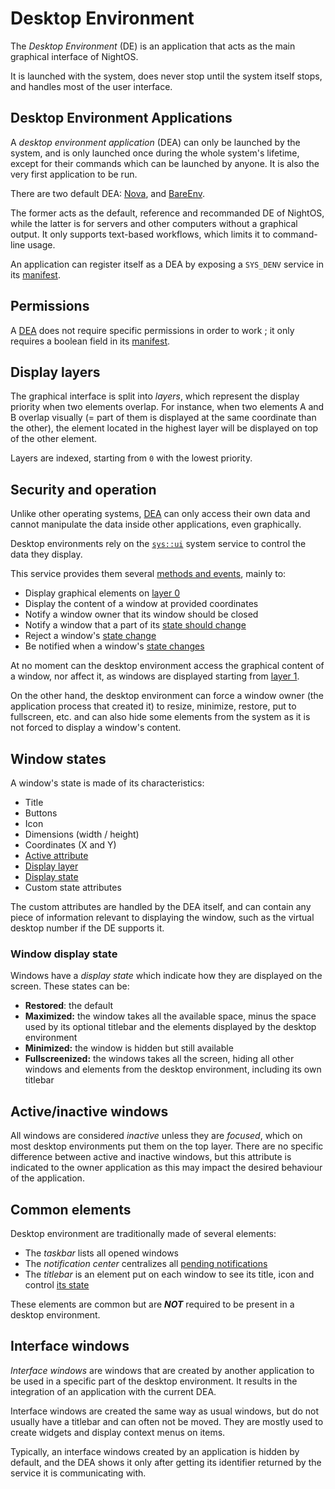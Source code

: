 # Desktop Environment

The _Desktop Environment_ (DE) is an application that acts as the main graphical interface of NightOS.

It is launched with the system, does never stop until the system itself stops, and handles most of the user interface.

## Desktop Environment Applications

A _desktop environment application_ (DEA) can only be launched by the system, and is only launched once during the whole system's lifetime, except for their commands which can be launched by anyone. It is also the very first application to be run.

There are two default DEA: [Nova](../applications/Nova.md), and [BareEnv](../applications/BareEnv.md).

The former acts as the default, reference and recommanded DE of NightOS, while the latter is for servers and other computers without a graphical output. It only supports text-based workflows, which limits it to command-line usage.

An application can register itself as a DEA by exposing a `SYS_DENV` service in its [manifest](../specs/applications/manifest.md).

## Permissions

A [DEA](#desktop-environment-applications) does not require specific permissions in order to work ; it only requires a boolean field in its [manifest](../specs/applications/manifest.md).

## Display layers

The graphical interface is split into _layers_, which represent the display priority when two elements overlap. For instance, when two elements A and B overlap visually (= part of them is displayed at the same coordinate than the other), the element located in the highest layer will be displayed on top of the other element.

Layers are indexed, starting from `0` with the lowest priority.

## Security and operation

Unlike other operating systems, [DEA](#desktop-environment-applications) can only access their own data and cannot manipulate the data inside other applications, even graphically.

Desktop environments rely on the [`sys::ui`](../specs/system-services/ui.md) system service to control the data they display.

This service provides them several [methods and events](../specs/services.md#communication), mainly to:

- Display graphical elements on [layer 0](#display-layers)
- Display the content of a window at provided coordinates
- Notify a window owner that its window should be closed
- Notify a window that a part of its [state should change](#window-states)
- Reject a window's [state change](#window-states)
- Be notified when a window's [state changes](#window-states)

At no moment can the desktop environment access the graphical content of a window, nor affect it, as windows are displayed starting from [layer 1](#display-layers).

On the other hand, the desktop environment can force a window owner (the application process that created it) to resize, minimize, restore, put to fullscreen, etc. and can also hide some elements from the system as it is not forced to display a window's content.

## Window states

A window's state is made of its characteristics:

- Title
- Buttons
- Icon
- Dimensions (width / height)
- Coordinates (X and Y)
- [Active attribute](#activeinactive-windows)
- [Display layer](#display-layers)
- [Display state](#window-display-state)
- Custom state attributes

The custom attributes are handled by the DEA itself, and can contain any piece of information relevant to displaying the window, such as the virtual desktop number if the DE supports it.

### Window display state

Windows have a _display state_ which indicate how they are displayed on the screen. These states can be:

- **Restored**: the default
- **Maximized:** the window takes all the available space, minus the space used by its optional titlebar and the elements displayed by the desktop environment
- **Minimized:** the window is hidden but still available
- **Fullscreenized:** the windows takes all the screen, hiding all other windows and elements from the desktop environment, including its own titlebar

## Active/inactive windows

All windows are considered _inactive_ unless they are _focused_, which on most desktop environments put them on the top layer. There are no specific difference between active and inactive windows, but this attribute is indicated to the owner application as this may impact the desired behaviour of the application.

## Common elements

Desktop environment are traditionally made of several elements:

- The *taskbar* lists all opened windows
- The *notification center* centralizes all [pending notifications](notifications.md)
- The *titlebar* is an element put on each window to see its title, icon and control [its state](#window-states)

These elements are common but are **_NOT_** required to be present in a desktop environment.

## Interface windows

_Interface windows_ are windows that are created by another application to be used in a specific part of the desktop environment. It results in the integration of an application with the current DEA.

Interface windows are created the same way as usual windows, but do not usually have a titlebar and can often not be moved. They are mostly used to create widgets and display context menus on items.

Typically, an interface windows created by an application is hidden by default, and the DEA shows it only after getting its identifier returned by the service it is communicating with.